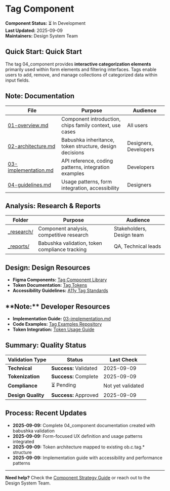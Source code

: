 # Tag Component

**Component Status:** ⏳ In Development  
**Last Updated:** 2025-09-09  
**Maintainers:** Design System Team

## **Quick Start:** Quick Start

The tag 04_component provides **interactive categorization elements** primarily used within form elements and filtering interfaces. Tags enable users to add, remove, and manage collections of categorized data within input fields.  

## **Note:** Documentation

| File | Purpose | Audience |
|------|---------|----------|
| [01-overview.md](01-overview.md) | Component introduction, chips family context, use cases | All users |
| [02-architecture.md](02-architecture.md) | Babushka inheritance, token structure, design decisions | Designers, Developers |
| [03-implementation.md](03-implementation.md) | API reference, coding patterns, integration examples | Developers |
| [04-guidelines.md](04-guidelines.md) | Usage patterns, form integration, accessibility | Designers |

## **Analysis:** Research & Reports

| Folder | Purpose | Audience |
|--------|---------|----------|
| [_research/](_research/) | Component analysis, competitive research | Stakeholders, Design team |
| [_reports/](_reports/) | Babushka validation, token compliance tracking | QA, Technical leads |

## **Design:** Design Resources

- **Figma Components:** [Tag Component Library](https://figma.com/oblique-tags)
- **Token Documentation:** [Tag Tokens](../../03-design-tokens/04_component-tokens.md#tag-04_component)
- **Accessibility Guidelines:** [A11y Tag Standards](_reports/03-compliance/)

## **Note:**️ Developer Resources

- **Implementation Guide:** [03-implementation.md](03-implementation.md)
- **Code Examples:** [Tag Examples Repository](https://github.com/oblique-bit/design-system/tree/main/examples/tag)
- **Token Integration:** [Token Usage Guide](../../03-design-tokens/guidelines-token-consumption.md)

## **Summary:** Quality Status

| Validation Type | Status | Last Check |
|----------------|--------|------------|
| **Technical** | **Success:** Validated | 2025-09-09 |
| **Tokenization** | **Success:** Complete | 2025-09-09 |
| **Compliance** | ⏳ Pending | Not yet validated |
| **Design Quality** | **Success:** Approved | 2025-09-09 |

## **Process:** Recent Updates

- **2025-09-09:** Complete 04_component documentation created with babushka validation
- **2025-09-09:** Form-focused UX definition and usage patterns integrated
- **2025-09-09:** Token architecture mapped to existing ob.c.tag.* structure
- **2025-09-09:** Implementation guide with accessibility and performance patterns

---

**Need help?** Check the [Component Strategy Guide](../../07-workflow/maintainers/04_component-documentation-separation-strategy.md) or reach out to the Design System Team.
